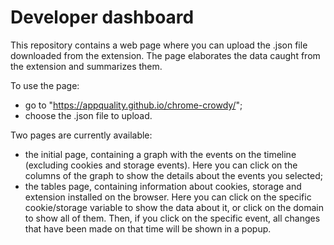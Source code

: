 # Developer dashboard
This repository contains a web page where you can upload the .json file downloaded from the extension.
The page elaborates the data caught from the extension and summarizes them.

To use the page:
- go to "https://appquality.github.io/chrome-crowdy/";
- choose the .json file to upload.

Two pages are currently available:
- the initial page, containing a graph with the events on the timeline (excluding cookies and storage events). Here you can click on the columns of the graph to show the details about the events you selected;
- the tables page, containing information about cookies, storage and extension installed on the browser. Here you can click on the specific cookie/storage variable to show the data about it, or click on the domain to show all of them. Then, if you click on the specific event, all changes that have been made on that time will be shown in a popup.